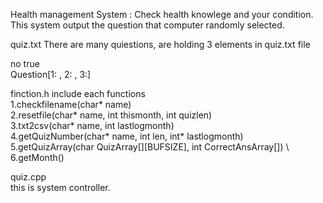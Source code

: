 Health management System : Check health knowlege and your condition. \
This system output the question that computer randomly selected.

quiz.txt
There are many quiestions, are holding 3 elements in quiz.txt file

no true \
Question[1: , 2: , 3:]

finction.h
include each functions \
1.checkfilename(char* name) \
2.resetfile(char* name, int thismonth, int quizlen) \
3.txt2csv(char* name, int lastlogmonth) \
4.getQuizNumber(char* name, int len, int* lastlogmonth) \
5.getQuizArray(char QuizArray[][BUFSIZE], int CorrectAnsArray[]) \ 
6.getMonth()


quiz.cpp \
this is system controller.
